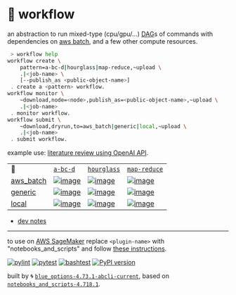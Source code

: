# 📜 workflow

an abstraction to run mixed-type (cpu/gpu/...) [DAG](https://networkx.org/documentation/stable/reference/classes/digraph.html)s of commands with dependencies on [aws batch](https://aws.amazon.com/batch/), and a few other compute resources.

```bash
 > workflow help
workflow create \
	pattern=a-bc-d|hourglass|map-reduce,~upload \
	.|<job-name> \
	[--publish_as <public-object-name>]
 . create a <pattern> workflow.
workflow monitor \
	~download,node=<node>,publish_as=<public-object-name>,~upload \
	.|<job-name>
 . monitor workflow.
workflow submit \
	~download,dryrun,to=aws_batch|generic|local,~upload \
	.|<job-name>
 . submit workflow.
```

example use: [literature review using OpenAI API](https://github.com/kamangir/openai-commands/tree/main/openai_commands/literature_review).

|   |   |   |   |
| --- | --- | --- | --- |
| 📜 | [`a-bc-d`](./patterns/a-bc-d.dot) | [`hourglass`](./patterns/hourglass.dot) | [`map-reduce`](./patterns/map-reduce.dot) |
| [aws_batch](./runners/aws_batch.py) | [![image](https://kamangir-public.s3.ca-central-1.amazonaws.com/aws_batch-a-bc-d/workflow.gif?raw=true&random=9WBifsjnaTuruaAE)](https://kamangir-public.s3.ca-central-1.amazonaws.com/aws_batch-a-bc-d/workflow.gif?raw=true&random=9WBifsjnaTuruaAE) | [![image](https://kamangir-public.s3.ca-central-1.amazonaws.com/aws_batch-hourglass/workflow.gif?raw=true&random=RlBIoPohGUNkC4Ya)](https://kamangir-public.s3.ca-central-1.amazonaws.com/aws_batch-hourglass/workflow.gif?raw=true&random=RlBIoPohGUNkC4Ya) | [![image](https://kamangir-public.s3.ca-central-1.amazonaws.com/aws_batch-map-reduce/workflow.gif?raw=true&random=uKGcwEj804nWRPka)](https://kamangir-public.s3.ca-central-1.amazonaws.com/aws_batch-map-reduce/workflow.gif?raw=true&random=uKGcwEj804nWRPka) |
| [generic](./runners/generic.py) | [![image](https://kamangir-public.s3.ca-central-1.amazonaws.com/generic-a-bc-d/workflow.gif?raw=true&random=Nau580jhBUf5Tsbs)](https://kamangir-public.s3.ca-central-1.amazonaws.com/generic-a-bc-d/workflow.gif?raw=true&random=Nau580jhBUf5Tsbs) | [![image](https://kamangir-public.s3.ca-central-1.amazonaws.com/generic-hourglass/workflow.gif?raw=true&random=hKIjWz4FIDmn3QzW)](https://kamangir-public.s3.ca-central-1.amazonaws.com/generic-hourglass/workflow.gif?raw=true&random=hKIjWz4FIDmn3QzW) | [![image](https://kamangir-public.s3.ca-central-1.amazonaws.com/generic-map-reduce/workflow.gif?raw=true&random=0S3BhWmoblqvaCzr)](https://kamangir-public.s3.ca-central-1.amazonaws.com/generic-map-reduce/workflow.gif?raw=true&random=0S3BhWmoblqvaCzr) |
| [local](./runners/local.py) | [![image](https://kamangir-public.s3.ca-central-1.amazonaws.com/local-a-bc-d/workflow.gif?raw=true&random=2A26tAffmSWd5wIW)](https://kamangir-public.s3.ca-central-1.amazonaws.com/local-a-bc-d/workflow.gif?raw=true&random=2A26tAffmSWd5wIW) | [![image](https://kamangir-public.s3.ca-central-1.amazonaws.com/local-hourglass/workflow.gif?raw=true&random=ZYRtVguh11H8AKqJ)](https://kamangir-public.s3.ca-central-1.amazonaws.com/local-hourglass/workflow.gif?raw=true&random=ZYRtVguh11H8AKqJ) | [![image](https://kamangir-public.s3.ca-central-1.amazonaws.com/local-map-reduce/workflow.gif?raw=true&random=ne1iKxswuwUpdBBi)](https://kamangir-public.s3.ca-central-1.amazonaws.com/local-map-reduce/workflow.gif?raw=true&random=ne1iKxswuwUpdBBi) |

- [dev notes](https://arash-kamangir.medium.com/%EF%B8%8F-openai-experiments-54-e49117dc69ef)

---

to use on [AWS SageMaker](https://aws.amazon.com/sagemaker/) replace `<plugin-name>` with "notebooks_and_scripts" and follow [these instructions](https://github.com/kamangir/notebooks-and-scripts/blob/main/SageMaker.md).

[![pylint](https://github.com/kamangir/notebooks-and-scripts/actions/workflows/pylint.yml/badge.svg)](https://github.com/kamangir/notebooks-and-scripts/actions/workflows/pylint.yml) [![pytest](https://github.com/kamangir/notebooks-and-scripts/actions/workflows/pytest.yml/badge.svg)](https://github.com/kamangir/notebooks-and-scripts/actions/workflows/pytest.yml) [![bashtest](https://github.com/kamangir/notebooks-and-scripts/actions/workflows/bashtest.yml/badge.svg)](https://github.com/kamangir/notebooks-and-scripts/actions/workflows/bashtest.yml) [![PyPI version](https://img.shields.io/pypi/v/notebooks-and-scripts.svg)](https://pypi.org/project/notebooks-and-scripts/)

built by 🌀 [`blue_options-4.73.1-abcli-current`](https://github.com/kamangir/awesome-bash-cli), based on [`notebooks_and_scripts-4.718.1`](https://github.com/kamangir/notebooks-and-scripts).

